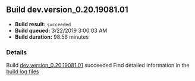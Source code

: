 ## Build dev.version_0.20.19081.01
- **Build result:** `succeeded`
- **Build queued:** 3/22/2019 3:00:03 AM
- **Build duration:** 98.56 minutes
### Details
Build [dev.version_0.20.19081.01](https://winappstudio.visualstudio.com/web/build.aspx?pcguid=a4ef43be-68ce-4195-a619-079b4d9834c2&builduri=vstfs%3a%2f%2f%2fBuild%2fBuild%2f27329) succeeded
Find detailed information in the [build log files](https://uwpctdiags.blob.core.windows.net/buildlogs/dev.version_0.20.19081.01_logs.zip)
